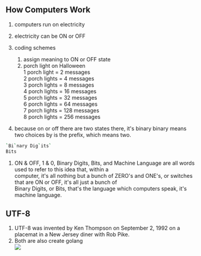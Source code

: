 ## How Computers Work
1. computers run on electricity
1. electricity can be ON or OFF
1. coding schemes
   1. assign meaning to ON or OFF state  
   1. porch light on Halloween  
      1 porch light = 2 messages  
      2 porch lights = 4 messages  
      3 porch lights = 8 messages  
      4 porch lights = 16 messages  
      5 porch lights = 32 messages  
      6 porch lights = 64 messages  
      7 porch lights = 128 messages  
      8 porch lights = 256 messages    
      
1. because on or off there are two states there, it's binary binary means two choices by is the prefix, which means two.  
```bash
`Bi`nary Dig`its`
Bits
```
1. ON & OFF, 1 & 0, Binary Digits, Bits, and Machine Language are all words used to refer to this idea that, within a    
   computer, it's all nothing but a bunch of ZERO's and ONE's, or switches that are ON or OFF, it's all just a bunch of    
   Binary Digits, or Bits, that's the language which computers speak, it's machine language.   
   
## UTF-8    
1. UTF-8 was invented by Ken Thompson on September 2, 1992 on a placemat in a New Jersey diner with Rob Pike.  
1. Both are also create golang  
![](https://upload.wikimedia.org/wikipedia/commons/thumb/c/c4/Utf8webgrowth.svg/400px-Utf8webgrowth.svg.png)